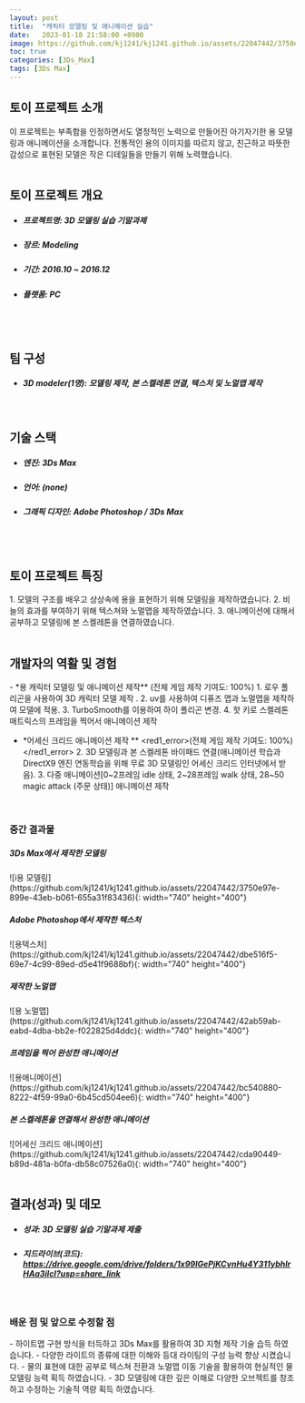 ```yaml
---
layout: post
title:  "캐릭터 모델링 및 애니메이션 실습"
date:   2023-01-18 21:58:00 +0900
image: https://github.com/kj1241/kj1241.github.io/assets/22047442/3750e97e-899e-43eb-b061-655a31f83436
toc: true
categories: [3Ds_Max]
tags: [3Ds Max]
---
```


<h2><green1_h2> 토이 프로젝트 소개 </green1_h2></h2>
이 프로젝트는 부족함을 인정하면서도 열정적인 노력으로 만들어진 아기자기한 용 모델링과 애니메이션을 소개합니다.  
전통적인 용의 이미지를 따르지 않고, 친근하고 따뜻한 감성으로 표현된 모델은 작은 디테일들을 만들기 위해 노력했습니다. 


<br>
<br>
<h2><green1_h2> 토이 프로젝트 개요 </green1_h2></h2><ul>
<li><h5><green1_h5>프로젝트명: </green1_h5><span> 3D 모델링 실습 기말과제</span></h5></li>
<li><h5><green1_h5>장르: </green1_h5><span> Modeling</span></h5></li>
<li><h5><green1_h5>기간: </green1_h5><span> 2016.10 ~ 2016.12</span></h5></li>
<li><h5><green1_h5>플랫폼: </green1_h5><span> PC </span></h5></li></ul>

<br>
<br>
<h2><green1_h2> 팀 구성 </green1_h2></h2><ul> 
<li><h5><green1_h5>3D modeler(1명): </green1_h5><span> 모델링 제작, 본 스켈레톤 연결, 텍스처 및 노멀맵 제작</span></h5></li>
</ul>

<br>
<h2><green1_h2> 기술 스택 </green1_h2></h2><ul>
<li><h5><green1_h5>엔진: </green1_h5><span> 3Ds Max </span></h5></li>
<li><h5><green1_h5>언어: </green1_h5><span> (none) </span></h5></li>
<li><h5><green1_h5>그래픽 디자인: </green1_h5><span>Adobe Photoshop / 3Ds Max</span></h5></li>
</ul>

<br>
<br>
<h2 ><green1_h2> 토이 프로젝트 특징 </green1_h2></h2>
1. 모델의 구조를 배우고 상상속에 용을 표현하기 위해 모델링을 제작하였습니다.
2. 비늘의 효과를 부여하기 위해 텍스쳐와 노멀맵을 제작하였습니다.
3. 애니메이션에 대해서 공부하고 모델링에 본 스켈레톤을 연결하였습니다.
<br>

<br>
<h2><green1_h2> 개발자의 역활 및 경험 </green1_h2></h2>
- *용 캐릭터 모델링 및 애니메이션 제작** <span><red1_error>(전체 게임 제작 기여도: 100%)</red1_error></span>
    1. 로우 폴리곤을 사용하여 3D 캐릭터 모델 제작 .
    2. uv를 사용하여 디퓨즈 맵과 노멀맵을 제작하여 모델에 적용.
    3. TurboSmooth를 이용하여 하이 폴리곤 변경.
    4. 핫 키로 스켈레톤 매트릭스의 프레임을 찍어서 애니메이션 제작

- *어세신 크리드 애니메이션 제작 ** <span><red1_error>(전체 게임 제작 기여도: 100%)</red1_error></span>
    2. 3D 모델링과 본 스켈레톤 바이패드 연결(애니메이션 학습과 DirectX9 엔진 연동학습을 위해 무료 3D 모델링인 어세신 크리드 인터넷에서 받음).
    3. 다중 애니메이션[0~2프레임 idle 상태, 2~28프레임 walk 상태, 28~50 magic attack (주문 상태)] 애니메이션 제작

<br>
<h3><green1_h3> 중간 결과물 </green1_h3></h3>
<p><h5><green1_h5>3Ds Max에서 제작한 모델링 </green1_h5></h5></p>
![i용 모델링](https://github.com/kj1241/kj1241.github.io/assets/22047442/3750e97e-899e-43eb-b061-655a31f83436){: width="740" height="400"}
<p><h5><green1_h5>Adobe Photoshop에서 제작한 텍스처 </green1_h5></h5></p>
![용텍스처](https://github.com/kj1241/kj1241.github.io/assets/22047442/dbe516f5-69e7-4c99-89ed-d5e41f9688bf){: width="740" height="400"}
<p><h5><green1_h5>제작한 노멀맵 </green1_h5></h5></p>
![용 노멀맵](https://github.com/kj1241/kj1241.github.io/assets/22047442/42ab59ab-eabd-4dba-bb2e-f022825d4ddc){: width="740" height="400"}
<p><h5><green1_h5>프레임을 찍어 완성한 애니메이션 </green1_h5></h5></p>
![용애니메이션](https://github.com/kj1241/kj1241.github.io/assets/22047442/bc540880-8222-4f59-99a0-6b45cd504ee6){: width="740" height="400"}
<p><h5><green1_h5>본 스켈레톤을 연결해서 완성한 애니메이션 </green1_h5></h5></p>
![어세신 크리드 애니메이션](https://github.com/kj1241/kj1241.github.io/assets/22047442/cda90449-b89d-481a-b0fa-db58c07526a0){: width="740" height="400"}

<br>
<br>
<h2><green1_h2> 결과(성과) 및 데모 </green1_h2></h2>
<ul>
<li><h5><green1_h5>성과: </green1_h5><span> 3D 모델링 실습 기말과제 제출 </span></h5></li>
<li><h5><green1_h5>지드라이브(코드): </green1_h5><span> 
<a href="https://drive.google.com/drive/folders/1x99lGePjKCvnHu4Y311ybhlrHAa3iIcI?usp=share_link">https://drive.google.com/drive/folders/1x99lGePjKCvnHu4Y311ybhlrHAa3iIcI?usp=share_link </a> </span></h5></li>
</ul>


<br>
<h3><green1_h3> 배운 점 및 앞으로 수정할 점 </green1_h3></h3>
- 하이트맵 구현 방식을 터득하고 3Ds Max를 활용하여 3D 지형 제작 기술 습득 하였습니다.
- 다양한 라이트의 종류에 대한 이해와 등대 라이팅의 구성 능력 향상 시켰습니다.
- 물의 표현에 대한 공부로 텍스쳐 전환과 노멀맵 이동 기술을 활용하여 현실적인 물 모델링 능력 획득 하였습니다.
- 3D 모델링에 대한 깊은 이해로 다양한 오브젝트를 창조하고 수정하는 기술적 역량 획득 하였습니다.
<br>
